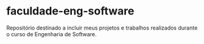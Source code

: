 # faculdade-eng-software
Repositório destinado a incluir meus projetos e trabalhos realizados durante o curso de Engenharia de Software.
